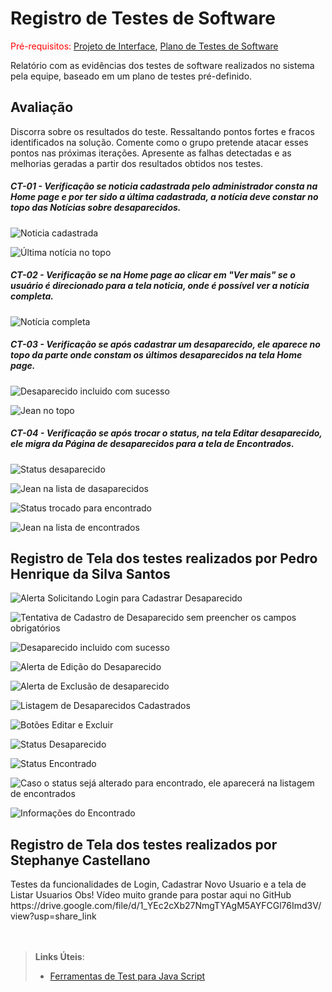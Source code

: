 # Registro de Testes de Software

<span style="color:red">Pré-requisitos: <a href="3-Projeto de Interface.md"> Projeto de Interface</a></span>, <a href="8-Plano de Testes de Software.md"> Plano de Testes de Software</a>

Relatório com as evidências dos testes de software realizados no sistema pela equipe, baseado em um plano de testes pré-definido.

## Avaliação

Discorra sobre os resultados do teste. Ressaltando pontos fortes e fracos identificados na solução. Comente como o grupo pretende atacar esses pontos nas próximas iterações. Apresente as falhas detectadas e as melhorias geradas a partir dos resultados obtidos nos testes.

<h5>CT-01 - Verificação se noticia cadastrada pelo administrador consta na Home page e por ter sido a última cadastrada, a notícia deve constar no topo das Notícias sobre desaparecidos.</h5>


![Noticia cadastrada](https://user-images.githubusercontent.com/98750413/204164343-b8296706-c1c7-4db7-9758-5fd8d37c3194.png)

![Última notícia no topo](https://user-images.githubusercontent.com/98750413/204164791-b6566d10-f4fa-4398-9df1-991859ce19ec.png)

 <h5>CT-02 - Verificação se na Home page ao clicar em "Ver mais" se o usuário é direcionado para a tela noticia, onde é possível ver a notícia completa.</h5>
 
![Notícia completa](https://user-images.githubusercontent.com/98750413/204165064-4ccbaf4b-7477-45a8-a1a9-926592f8c7b3.png)

 
  <h5>CT-03 - Verificação se após cadastrar um desaparecido, ele aparece no topo da parte onde constam os últimos desaparecidos na tela Home page.</h5>
  
![Desaparecido incluido com sucesso](https://user-images.githubusercontent.com/98750413/204165278-0b7c38e7-4a35-40ed-81f2-b5caa7c6f680.png)

![Jean no topo](https://user-images.githubusercontent.com/98750413/204165303-b3f86367-1c4e-4609-b675-d3aceea39f03.png)


 <h5>CT-04 - Verificação se após trocar o status, na tela Editar desaparecido, ele migra da Página de desaparecidos para a tela de Encontrados.</h5>
 
 ![Status desaparecido](https://user-images.githubusercontent.com/98750413/204165912-76999301-cf76-436a-8cc4-f2c19dc21c17.png)
 
 ![Jean na lista de dasaparecidos](https://user-images.githubusercontent.com/98750413/204166227-3125157e-9603-4f9e-9336-e9508f9b7643.png)
 
![Status trocado para encontrado](https://user-images.githubusercontent.com/98750413/204166291-c1fa6d47-0c88-4c1f-955e-38d8bd55db1d.png)
 
![Jean na lista de encontrados](https://user-images.githubusercontent.com/98750413/204166333-5f452106-1db5-4115-bf17-cbbbd4d57728.png)


<h2>Registro de Tela dos testes realizados por Pedro Henrique da Silva Santos</h2>

![Alerta Solicitando Login para Cadastrar Desaparecido](https://user-images.githubusercontent.com/112659128/204174823-4e7ece63-e625-4056-8d06-42e9f340987a.PNG)

![Tentativa de Cadastro de Desaparecido sem preencher os campos obrigatórios](https://user-images.githubusercontent.com/112659128/204174947-60c0979b-dfd1-4c89-a11b-d7e312d88b53.PNG)

 ![Desaparecido incluido com sucesso](https://user-images.githubusercontent.com/112659128/204174841-613c06d4-0ab1-4c1b-8e47-3d7def147249.PNG)

![Alerta de Edição do Desaparecido](https://user-images.githubusercontent.com/112659128/204174854-3b34d468-318c-4961-bc29-2062fdd98669.PNG)

![Alerta de Exclusão de desaparecido](https://user-images.githubusercontent.com/112659128/204174874-43cdd736-ac08-469e-ac30-e814fb19b7dd.PNG)

![Listagem de Desaparecidos Cadastrados](https://user-images.githubusercontent.com/112659128/204174916-f299db31-8231-4ea1-be0b-e1346588551e.PNG)

![Botões Editar e Excluir](https://user-images.githubusercontent.com/112659128/204174987-bc93e5dd-6b11-4ef5-89e6-04efc011bcf3.PNG)

![Status Desaparecido](https://user-images.githubusercontent.com/112659128/204175056-28827921-8186-4be0-bb43-61478b79bbc1.PNG)

![Status Encontrado](https://user-images.githubusercontent.com/112659128/204175081-36e993a3-f2a1-4d23-8de4-ec46e898615e.PNG)

![Caso o status sejá alterado para encontrado, ele aparecerá na listagem de encontrados](https://user-images.githubusercontent.com/112659128/204175092-9d9e11a5-7302-4123-ab96-f92d41c87a5a.PNG)<br>

![Informações do Encontrado](https://user-images.githubusercontent.com/112659128/204175104-c74e2551-4c65-4bca-85df-421f474e0adf.PNG)

<h2>Registro de Tela dos testes realizados por Stephanye Castellano</h2>
Testes da funcionalidades de Login, Cadastrar Novo Usuario e a tela de Listar Usuarios 
Obs! Vídeo muito grande para postar aqui no GitHub
https://drive.google.com/file/d/1_YEc2cXb27NmgTYAgM5AYFCGl76Imd3V/view?usp=share_link <br><br><br>

> **Links Úteis**:
> - [Ferramentas de Test para Java Script](https://geekflare.com/javascript-unit-testing/)
